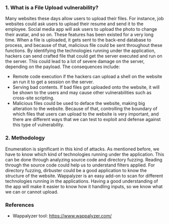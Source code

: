 ### 1. What is a File Upload vulnerability?
Many websites these days allow users to upload their files. For instance, job websites could ask users to upload their resume and send it to the employee. Social media 
app will ask users to upload the photo to change their avatar, and so on. These features has been existed for a very long time. When a file is uploaded, it gets sent to 
the back-end database to process, and because of that, malicious file could be sent throughout these functions. 
By identifying the technologies running under the application, hackers can send crafted file that could get the server executed and run on the server. This could lead to a lot of severe damage on the server, depending on the payload. The consequences include:
- Remote code execution if the hackers can upload a shell on the website an run it to get a session on the server.
- Serving bad contents. If bad files got uploaded onto the website, it will be shown to the users and may cause other vulnerabilities such as cross-site scripting.
- Malicious files could be used to deface the website, making big alteration to the website.
Because of that, controlling the boundary of which files that users can upload to the website is very important, and there are different ways that we can test to exploit and defense against this type of vulnerability.

### 2. Methodology
Enumeration is significant in this kind of attacks. As mentioned before, we have to know which kind of technologies running under the application. This can be done through analyzing source code and directory fuzzing. Reading through the source code could help us to understand filters applied. For directory fuzzing, dirbuster could be a good application to know the structure of the website. Wappalyzer is an easy add-on to scan for different technologies running in the applications. Having a good understanding of the app will make it easier to know how it handling inputs, so we know what we can or cannot upload.

### References
- Wappalyzer tool: https://www.wappalyzer.com/

